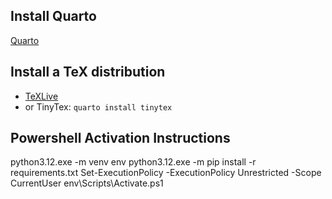 ## Install Quarto
[Quarto](https://quarto.org/docs/get-started/)

## Install a TeX distribution
* [TeXLive](https://www.tug.org/texlive/windows.html#install)
* or TinyTex: `quarto install tinytex`

## Powershell Activation Instructions
python3.12.exe -m venv env
python3.12.exe -m pip install -r requirements.txt
Set-ExecutionPolicy -ExecutionPolicy Unrestricted -Scope CurrentUser
env\Scripts\Activate.ps1